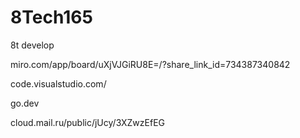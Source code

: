 # 8Tech165
8t develop



miro.com/app/board/uXjVJGiRU8E=/?share_link_id=734387340842

code.visualstudio.com/

go.dev

cloud.mail.ru/public/jUcy/3XZwzEfEG
